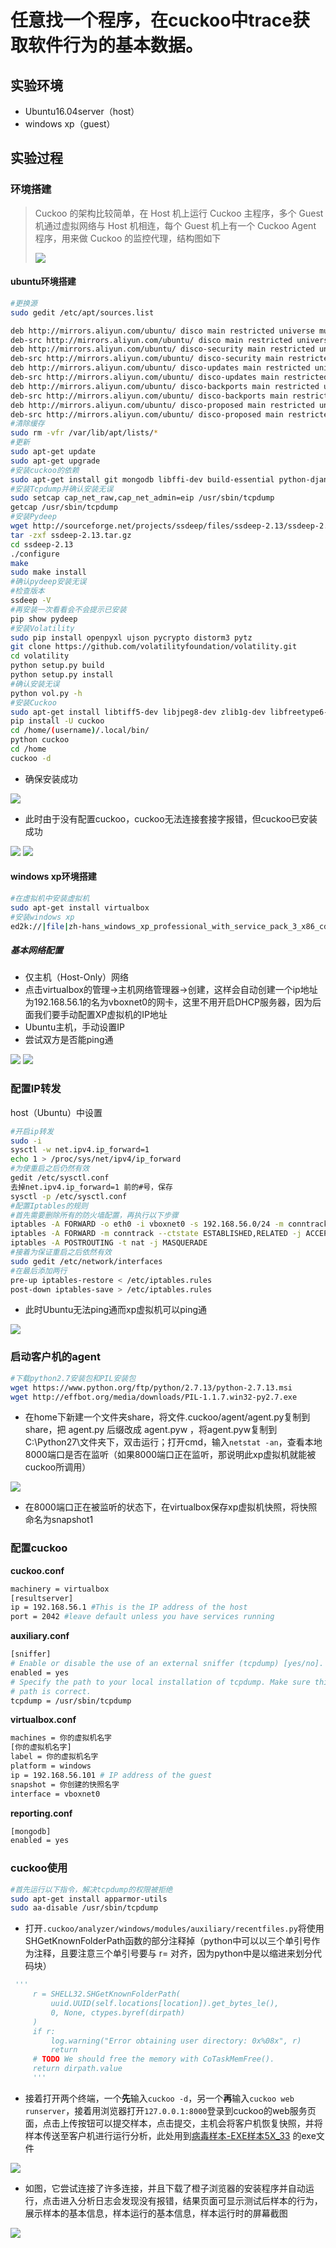 # 任意找一个程序，在cuckoo中trace获取软件行为的基本数据。

## 实验环境

* Ubuntu16.04server（host）
* windows xp（guest）

## 实验过程

### 环境搭建

> Cuckoo 的架构比较简单，在 Host 机上运行 Cuckoo 主程序，多个 Guest 机通过虚拟网络与 Host 机相连，每个 Guest 机上有一个 Cuckoo Agent 程序，用来做 Cuckoo 的监控代理，结构图如下
>
> <img src="image/1.png" />

#### ubuntu环境搭建

```bash
#更换源
sudo gedit /etc/apt/sources.list

deb http://mirrors.aliyun.com/ubuntu/ disco main restricted universe multiverse
deb-src http://mirrors.aliyun.com/ubuntu/ disco main restricted universe multiverse
deb http://mirrors.aliyun.com/ubuntu/ disco-security main restricted universe multiverse
deb-src http://mirrors.aliyun.com/ubuntu/ disco-security main restricted universe multiverse
deb http://mirrors.aliyun.com/ubuntu/ disco-updates main restricted universe multiverse
deb-src http://mirrors.aliyun.com/ubuntu/ disco-updates main restricted universe multiverse
deb http://mirrors.aliyun.com/ubuntu/ disco-backports main restricted universe multiverse
deb-src http://mirrors.aliyun.com/ubuntu/ disco-backports main restricted universe multiverse
deb http://mirrors.aliyun.com/ubuntu/ disco-proposed main restricted universe multiverse
deb-src http://mirrors.aliyun.com/ubuntu/ disco-proposed main restricted universe multiverse
#清除缓存
sudo rm -vfr /var/lib/apt/lists/*
#更新
sudo apt-get update
sudo apt-get upgrade
#安装cuckoo的依赖
sudo apt-get install git mongodb libffi-dev build-essential python-django python python-dev python-pip python-pil python-sqlalchemy python-bson python-dpkt python-jinja2 python-magic python-pymongo python-gridfs python-libvirt python-bottle python-pefile python-chardet tcpdump -y
#安装Tcpdump并确认安装无误
sudo setcap cap_net_raw,cap_net_admin=eip /usr/sbin/tcpdump
getcap /usr/sbin/tcpdump
#安装Pydeep
wget http://sourceforge.net/projects/ssdeep/files/ssdeep-2.13/ssdeep-2.13.tar.gz/download -O ssdeep-2.13.tar.gz
tar -zxf ssdeep-2.13.tar.gz
cd ssdeep-2.13
./configure
make
sudo make install
#确认pydeep安装无误
#检查版本
ssdeep -V 
#再安装一次看看会不会提示已安装
pip show pydeep  
#安装Volatility
sudo pip install openpyxl ujson pycrypto distorm3 pytz
git clone https://github.com/volatilityfoundation/volatility.git
cd volatility
python setup.py build
python setup.py install
#确认安装无误
python vol.py -h
#安装Cuckoo
sudo apt-get install libtiff5-dev libjpeg8-dev zlib1g-dev libfreetype6-dev liblcms2-dev libwebp-dev tcl8.6-dev tk8.6-dev python-tk
pip install -U cuckoo
cd /home/(username)/.local/bin/ 
python cuckoo
cd /home
cuckoo -d
```

* 确保安装成功

<img src="image/2.png" />

* 此时由于没有配置cuckoo，cuckoo无法连接套接字报错，但cuckoo已安装成功

<img src="image/4.png" />

<img src="image/5.png" />

#### windows xp环境搭建

```bash
#在虚拟机中安装虚拟机
sudo apt-get install virtualbox
#安装windows xp
ed2k://|file|zh-hans_windows_xp_professional_with_service_pack_3_x86_cd_x14-80404.iso|630239232|CD0900AFA058ACB6345761969CBCBFF4|/
```

##### 基本网络配置

* 仅主机（Host-Only）网络
* 点击virtualbox的管理→主机网络管理器→创建，这样会自动创建一个ip地址为192.168.56.1的名为vboxnet0的网卡，这里不用开启DHCP服务器，因为后面我们要手动配置XP虚拟机的IP地址
* Ubuntu主机，手动设置IP
* 尝试双方是否能ping通

<img src="image/3.png" />

<img src="image/6.png" />

### 配置IP转发

host（Ubuntu）中设置

```bash
#开启ip转发
sudo -i
sysctl -w net.ipv4.ip_forward=1
echo 1 > /proc/sys/net/ipv4/ip_forward
#为使重启之后仍然有效
gedit /etc/sysctl.conf
去掉net.ipv4.ip_forward=1 前的#号，保存
sysctl -p /etc/sysctl.conf
#配置Iptables的规则
#首先需要删除所有的防火墙配置，再执行以下步骤
iptables -A FORWARD -o eth0 -i vboxnet0 -s 192.168.56.0/24 -m conntrack --ctstate NEW -j ACCEPT
iptables -A FORWARD -m conntrack --ctstate ESTABLISHED,RELATED -j ACCEPT
iptables -A POSTROUTING -t nat -j MASQUERADE
#接着为保证重启之后依然有效
sudo gedit /etc/network/interfaces
#在最后添加两行
pre-up iptables-restore < /etc/iptables.rules 
post-down iptables-save > /etc/iptables.rules
```

* 此时Ubuntu无法ping通而xp虚拟机可以ping通

<img src="image/7.png" />

### 启动客户机的agent

```bash
#下载python2.7安装包和PIL安装包
wget https://www.python.org/ftp/python/2.7.13/python-2.7.13.msi
wget http://effbot.org/media/downloads/PIL-1.1.7.win32-py2.7.exe
```

* 在home下新建一个文件夹share，将文件.cuckoo/agent/agent.py复制到share，把 agent.py 后缀改成 agent.pyw
  ，将agent.pyw复制到C:\Python27\文件夹下，双击运行；打开cmd，输入`netstat -an`，查看本地8000端口是否在监听（如果8000端口正在监听，那说明此xp虚拟机就能被cuckoo所调用）

<img src="image/10.png" />

* 在8000端口正在被监听的状态下，在virtualbox保存xp虚拟机快照，将快照命名为snapshot1

### 配置cuckoo

**cuckoo.conf**

```bash
machinery = virtualbox
[resultserver]
ip = 192.168.56.1 #This is the IP address of the host
port = 2042 #leave default unless you have services running
```

**auxiliary.conf**

```bash
[sniffer]
# Enable or disable the use of an external sniffer (tcpdump) [yes/no].
enabled = yes
# Specify the path to your local installation of tcpdump. Make sure this
# path is correct.
tcpdump = /usr/sbin/tcpdump
```

**virtualbox.conf**

```bash
machines = 你的虚拟机名字
[你的虚拟机名字]
label = 你的虚拟机名字
platform = windows
ip = 192.168.56.101 # IP address of the guest
snapshot = 你创建的快照名字
interface = vboxnet0
```

**reporting.conf**

```bash
[mongodb]
enabled = yes
```

### cuckoo使用

```bash
#首先运行以下指令，解决tcpdump的权限被拒绝
sudo apt-get install apparmor-utils
sudo aa-disable /usr/sbin/tcpdump
```

* 打开`.cuckoo/analyzer/windows/modules/auxiliary/recentfiles.py`将使用SHGetKnownFolderPath函数的部分注释掉（python中可以以三个单引号作为注释，且要注意三个单引号要与 r= 对齐，因为python中是以缩进来划分代码块）

```python
 '''
     r = SHELL32.SHGetKnownFolderPath(
         uuid.UUID(self.locations[location]).get_bytes_le(),
         0, None, ctypes.byref(dirpath)
     )
     if r:
         log.warning("Error obtaining user directory: 0x%08x", r)
         return
     # TODO We should free the memory with CoTaskMemFree().
     return dirpath.value
     '''
```

* 接着打开两个终端，一个**先**输入`cuckoo -d`，另一个**再**输入`cuckoo web runserver`，接着用浏览器打开`127.0.0.1:8000`登录到cuckoo的web服务页面，点击上传按钮可以提交样本，点击提交，主机会将客户机恢复快照，并将样本传送至客户机进行运行分析，此处用到[病毒样本-EXE样本5X_33](https://bbs.kafan.cn/thread-2145532-1-1.html) 的exe文件

<img src="image/8.png" />

* 如图，它尝试连接了许多连接，并且下载了橙子浏览器的安装程序并自动运行，点击进入分析日志会发现没有报错，结果页面可显示测试后样本的行为，展示样本的基本信息，样本运行的基本信息，样本运行时的屏幕截图

<img src="image/9.png" />

